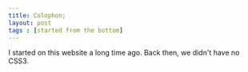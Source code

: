 ```yaml
---
title: Colophon;
layout: post
tags : [started from the bottom]
---
```

I started on this website a long time ago. Back then, we didn't have no CSS3.
